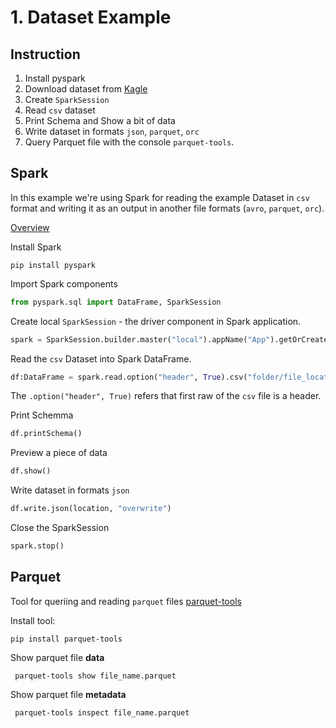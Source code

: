 # 1. Dataset Example

## Instruction

1. Install pyspark
2. Download dataset from [Kagle](https://www.kaggle.com/datasets)
3. Create `SparkSession`
4. Read `csv` dataset
5. Print Schema and Show a bit of data
6. Write dataset in formats `json`, `parquet`, `orc`
7. Query Parquet file with the console `parquet-tools`.

## Spark

In this example we're using Spark for reading the example Dataset 
in `csv` format and writing it as an output in another file 
formats (`avro`, `parquet`, `orc`).

[Overview](https://spark.apache.org/docs/latest/index.html)

Install Spark

```shell
pip install pyspark
```

Import Spark components
```python
from pyspark.sql import DataFrame, SparkSession
```

Create local `SparkSession` - the driver component in Spark application.
```python
spark = SparkSession.builder.master("local").appName("App").getOrCreate()
```


Read the `csv` Dataset into Spark DataFrame.
```python
df:DataFrame = spark.read.option("header", True).csv("folder/file_location")
```

The `.option("header", True)` refers that first raw of the `csv` file is a header. 

Print Schemma
```python
df.printSchema()
```

Preview a piece of data
```python
df.show()
```

Write dataset in formats `json`
```python
df.write.json(location, "overwrite")
```

Close the SparkSession
```python
spark.stop()
```


## Parquet

Tool for queriing and reading `parquet` files
[parquet-tools](https://pypi.org/project/parquet-tools/)

Install tool:
```shell
pip install parquet-tools
```

Show parquet file **data**
```shell
 parquet-tools show file_name.parquet
```

Show parquet file **metadata**
```shell
 parquet-tools inspect file_name.parquet
```

